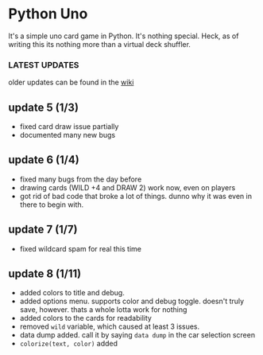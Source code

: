 # Python Uno
It's a simple uno card game in Python. It's nothing special. Heck, as of writing this its nothing more than a virtual deck shuffler.

### LATEST UPDATES
older updates can be found in the [wiki](https://github.com/Heckin-Doggo/uno/wiki/Update-Log)

## update 5 (1/3)
* fixed card draw issue partially
* documented many new bugs

## update 6 (1/4)
* fixed many bugs from the day before
* drawing cards (WILD +4 and DRAW 2) work now, even on players
* got rid of bad code that broke a lot of things. dunno why it was even in there to begin with.

## update 7 (1/7)
* fixed wildcard spam for real this time

## update 8 (1/11)
* added colors to title and debug.
* added options menu. supports color and debug toggle. doesn't truly save, however. thats a whole lotta work for nothing
* added colors to the cards for readability
* removed `wild` variable, which caused at least 3 issues.
* data dump added. call it by saying `data dump` in the car selection screen
* `colorize(text, color)` added
